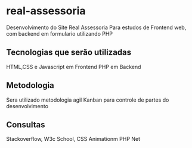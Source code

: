 # real-assessoria

Desenvolvimento do Site Real Assessoria 
Para estudos de Frontend web, com backend em formulario utilizando PHP

## Tecnologias que serão utilizadas
HTML,CSS e Javascript em Frontend
PHP em Backend

## Metodologia 
Sera utilizado metodologia agil Kanban para controle de partes do desenvolvimento

## Consultas
Stackoverflow, W3c School, CSS Animationm PHP Net
